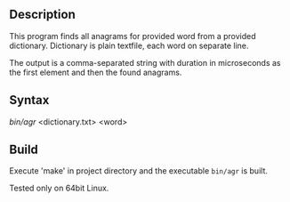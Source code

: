 ## Description
This program finds all anagrams for provided word from a provided dictionary. Dictionary is plain textfile, each word on separate line.

The output is a comma-separated string with duration in microseconds as the first element and then the found anagrams.

## Syntax
*bin/agr* \<dictionary.txt\> \<word\>

## Build
Execute 'make' in project directory and the executable `bin/agr` is built.

Tested only on 64bit Linux.
